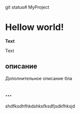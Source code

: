 git status# MyProject

# Hellow world!
**Text**

Text
## описание 
Дополнительное описание бла


## ...
shdfksdhfhkdshksfksdfjsdkfhksjd